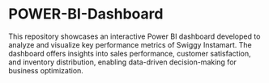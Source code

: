 # POWER-BI-Dashboard
This repository showcases an interactive Power BI dashboard developed to analyze and visualize key performance metrics of Swiggy Instamart. The dashboard offers insights into sales performance, customer satisfaction, and inventory distribution, enabling data-driven decision-making for business optimization.
